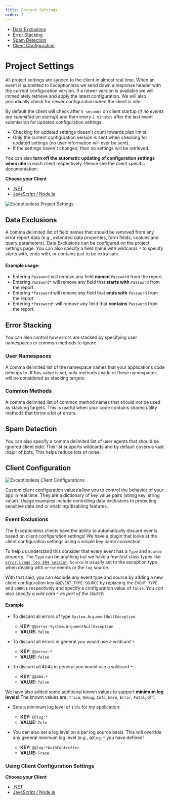 ```yaml
---
title: Project Settings
order: 2
---
```

* [Data Exclusions](#data-exclusions)
* [Error Stacking](#error-stacking)
* [Spam Detection](#spam-detection)
* [Client Configuration](#client-configuration)

# Project Settings

All project settings are synced to the client in almost real time. When an event is submitted to Exceptionless we send down a response header with the current configuration version. If a newer version is available we will immediately retrieve and apply the latest configuration. We will also periodically check for newer configuration when the client is idle.

By default the client will check after `5 seconds` on client startup (*if no events are submitted on startup*) and then every `2 minutes` after the last event submission for updated configuration settings. 
  * Checking for updated settings doesn't count towards plan limits. 
  * Only the current configuration version is sent when checking for updated settings (no user information will ever be sent). 
  * If the settings haven't changed, then no settings will be retrieved.

You can also **turn off the automatic updating of configuration settings when idle** in each client respectively. Please see the client specific documentation:

**Choose your Client**
* [.NET](https://github.com/exceptionless/Exceptionless.Net/wiki/Client-Configuration-Values#updating-client-configuration-settings)
* [JavaScript / Node.js](https://github.com/exceptionless/Exceptionless.JavaScript/wiki/Client-Configuration-Values#updating-client-configuration-settings)

![Exceptionless Project Settings](https://exceptionless.com/assets/settings.png)

## Data Exclusions

A comma delimited list of field names that should be removed from any error report data (e.g., extended data properties, form fields, cookies and query parameters). Data Exclusions can be configured on the project settings page. You can also specify a field name with wildcards `*` to specify starts with, ends with, or contains just to be extra safe.

#### Example usage:

* Entering `Password` will remove any field **named** `Password` from the report.
* Entering `Password*` will remove any field that **starts with** `Password` from the report.
* Entering `*Password` will remove any field that **ends with** `Password` from the report.
* Entering `*Password*` will remove any field that **contains** `Password` from the report.

## Error Stacking
You can also control how errors are stacked by specifying user namespaces or common methods to ignore.

### User Namespaces
A comma delimited list of the namespace names that your applications code belongs to. If this value is set, only methods inside of these namespaces will be considered as stacking targets.

### Common Methods
A comma delimited list of common method names that should not be used as stacking targets. This is useful when your code contains shared utility methods that throw a lot of errors.

## Spam Detection
You can also specify a comma delimited list of user agents that should be ignored client side. This list supports wildcards and by default covers a vast major of bots. This helps reduce lots of noise.

## Client Configuration

![Exceptionless Client Configurations](https://exceptionless.com/assets/client-configuration.png)

Custom client configuration values allow you to control the behavior of your app in real time. They are a dictionary of key value pairs (string key, string value). Usage examples include controlling data exclusions to protecting sensitive data and or enabling/disabling features.

### Event Exclusions
The Exceptionless clients have the ability to automatically discard events based on client configuration settings! We have a plugin that looks at the client configuration settings using a simple key name convention.

To help us understand this consider that every event has a `Type` and `Source` property. The `Type` can be anything but we have a few first class types like [`error`, `usage`, `log`, `404`, `session`](https://github.com/exceptionless/Exceptionless/blob/master/src/Exceptionless.Core/Models/Event.cs#L92-L100). `Source` is usually set to the exception type when dealing with `error` events or the `log` source.

With that said, you can exclude any event type and source by adding a new client configuration key `@@EVENT_TYPE:SOURCE` by replacing the `EVENT_TYPE` and `SOURCE` respectively and specify a configuration value of `false`. _You can also specify a wild card `*` as part of the `SOURCE`!_

#### Example
* To discard all errors of type `System.ArgumentNullException`:
  * **KEY:** `@@error:System.ArgumentNullException`
  * **VALUE:** `false`

* To discard all errors in general you would use a wildcard `*`: 
  * **KEY:** `@@error:*`
  * **VALUE:** `false`

* To discard all 404s in general you would use a wildcard `*`: 
  * **KEY:** `@@404:*`
  * **VALUE:** `false`

We have also added some additional known values to support **minimum log levels**! The known values are: `Trace`, `Debug`, `Info`, `Warn`, `Error`, `Fatal`, `Off`.

* Sets a minimum log level of `Info` for my application:
  * **KEY:** `@@log:*`
  * **VALUE:** `Info`

* You can also set a log level on a per log source basis. This will override any general minimum log level (e.g., `@@log:*` you have defined!
  * **KEY:** `@@log:*AuthController`
  * **VALUE:** `Trace`

### Using Client Configuration Settings

**Choose your Client**
* [.NET](https://github.com/exceptionless/Exceptionless.Net/wiki/Client-Configuration-Values)
* [JavaScript / Node.js](https://github.com/exceptionless/Exceptionless.JavaScript/wiki/Client-Configuration-Values)